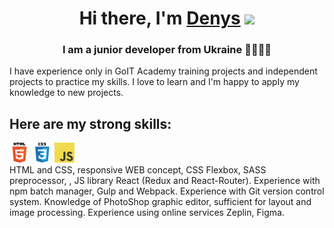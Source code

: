 <h1 align="center">Hi there, I'm <a href="https://www.linkedin.com/in/denys-tolmachov/" target="_blank">Denys</a> 
<img src="https://github.com/blackcater/blackcater/raw/main/images/Hi.gif" height="32"/></h1>
<h3 align="center">I am a junior developer from Ukraine ​💙💛🇺🇦​</h3>
<p>I have experience only in GoIT Academy training projects and independent projects to practice my skills. I love to learn and I'm happy to apply my knowledge to new projects.</p>
<h2>Here are my strong skills:</h2>
<div>
  <img src="https://raw.githubusercontent.com/github/explore/80688e429a7d4ef2fca1e82350fe8e3517d3494d/topics/html/html.png" height="32" margin-right="10"/>
  <img src="https://raw.githubusercontent.com/github/explore/80688e429a7d4ef2fca1e82350fe8e3517d3494d/topics/css/css.png" height="32" margin-right="10"/>
  <img src="https://raw.githubusercontent.com/github/explore/80688e429a7d4ef2fca1e82350fe8e3517d3494d/topics/javascript/javascript.png" height="32" margin-right="10"/>
  <img src="" height="32" margin-right="10"/>
  <img src="" height="32" margin-right="10"/>
  <img src="" height="32" margin-right="10"/>
  <img src="" height="32" margin-right="10"/>
  <img src="" height="32" margin-right="10"/>
  <img src="" height="32" margin-right="10"/>
</div>
HTML and CSS, responsive WEB concept, CSS Flexbox, SASS preprocessor, , JS library React (Redux and React-Router). Experience with npm batch manager, Gulp and Webpack. Experience with Git version control system. Knowledge of PhotoShop graphic editor, sufficient for layout and image processing. Experience using online services Zeplin, Figma.</p>

